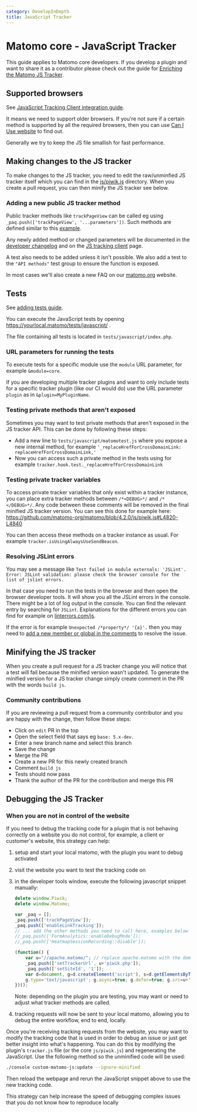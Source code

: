 ```yaml
---
category: DevelopInDepth
title: JavaScript Tracker
---
```

# Matomo core - JavaScript Tracker

This guide applies to Matomo core developers. If you develop a plugin and want to share it as a contributor please check out the guide for [Enriching the Matomo JS Tracker](https://developer.matomo.org/guides/enrich-js-tracker).

## Supported browsers

See [JavaScript Tracking Client integration guide](https://developer.matomo.org/guides/tracking-javascript-guide#supported-browsers).

It means we need to support older browsers. If you're not sure if a certain method is supported by all the required browsers, then you can use [Can I Use website](https://caniuse.com/) to find out.

Generally we try to keep the JS file smallish for fast performance.

## Making changes to the JS tracker

To make changes to the JS tracker, you need to edit the raw/unminfied JS tracker itself which you can find in the [js/piwik.js](https://github.com/matomo-org/matomo/blob/5.x-dev/js/piwik.js) directory. When you create a pull request, you can then minify the JS tracker see below.

### Adding a new public JS tracker method

Public tracker methods like `trackPageView` can be called eg using `_paq.push(['trackPageView', '...parameters'])`. Such methods are defined similar to this [example](https://github.com/matomo-org/matomo/blob/4.4.1/js/piwik.js#L6260-L6275).

Any newly added method or changed parameters will be documented in the [developer changelog](https://developer.matomo.org/guides/apis#developer-changelog) and on the [JS tracking client](https://developer.matomo.org/api-reference/tracking-javascript) page.

A test also needs to be added unless it isn't possible. We also add a test to the `"API methods"` test group to ensure the function is exposed.

In most cases we'll also create a new FAQ on our [matomo.org](https://matomo.org) website.

## Tests

See [adding tests guide](https://developer.matomo.org/guides/enrich-js-tracker#adding-tests).

You can execute the JavaScript tests by opening https://yourlocal.matomo/tests/javascript/ .

The file containing all tests is located in `tests/javascript/index.php`.

### URL parameters for running the tests

To execute tests for a specific module use the `module` URL parameter, for example `&module=core`.

If you are developing multiple tracker plugins and want to only include tests for a specific tracker plugin (like our CI would do) use the URL parameter `plugin` as in `&plugin=MyPluginName`.

### Testing private methods that aren't exposed

Sometimes you may want to test private methods that aren't exposed in the JS tracker API. This can be done by following these steps:

* Add a new line to `tests/javascript/matomotest.js` where you expose a new internal method, for example `'_replaceHrefForCrossDomainLink: replaceHrefForCrossDomainLink,' `
* Now you can access such a private method in the tests using for example `tracker.hook.test._replaceHrefForCrossDomainLink`

### Testing private tracker variables

To access private tracker variables that only exist within a tracker instance, you can place extra tracker methods between `/*<DEBUG>*/` and `/*</DEBUG>*/`. Any code between these comments will be removed in the final minified JS tracker version. You can see this done for example here: https://github.com/matomo-org/matomo/blob/4.2.0/js/piwik.js#L4820-L4840

You can then access these methods on a tracker instance as usual. For example `tracker.isUsingAlwaysUseSendBeacon`. 

### Resolving JSLint errors

You may see a message like `Test failed in module externals: 'JSLint'. Error: JSLint validation: please check the browser console for the list of jslint errors.`

In that case you need to run the tests in the browser and then open the browser developer tools. It will show you all the JSLint errors in the console. There might be a lot of log output in the console. You can find the relevant entry by searching for `JSLint`. Explanations for the different errors you can find for example on [linterrors.com/js](http://linterrors.com/js).

If the error is for example `Unexpected /*property*/ '{a}'.` then you may need to [add a new member or global in the comments](https://github.com/matomo-org/matomo/blob/4.4.1/js/piwik.js#L30-L130) to resolve the issue.

## Minifying the JS tracker

When you create a pull request for a JS tracker change you will notice that a test will fail because the minified version wasn't updated. To generate the minified version for a JS tracker change simply create comment in the PR with the words `build js`.

### Community contributions 

If you are reviewing a pull request from a community contributor and you are happy with the change, then follow these steps:

* Click on `edit` PR in the top
* Open the select field that says eg `base: 5.x-dev`. 
* Enter a new branch name and select this branch
* Save the change
* Merge the PR
* Create a new PR for this newly created branch
* Comment `build js`
* Tests should now pass
* Thank the author of the PR for the contribution and merge this PR

## Debugging the JS Tracker

### When you are not in control of the website

If you need to debug the tracking code for a plugin that is not behaving correctly on a website you do not control, for example,
a client or customer's website, this strategy can help:

1. setup and start your local matomo, with the plugin you want to debug activated
2. visit the website you want to test the tracking code on
3. in the developer tools window, execute the following javascript snippet manually:

    ```javascript
    delete window.Piwik;
    delete window.Matomo;

    var _paq = [];
    _paq.push(['trackPageView']);
    _paq.push(['enableLinkTracking']);
    // ... add the other methods you need to call here, examples below ...
    //_paq.push(['FormAnalytics::enableDebugMode']);
    //_paq.push(['HeatmapSessionRecording::disable']);

    (function() {
        var u="//apache.matomo/"; // replace apache.matomo with the domain your local matomo is on, eg, localhost
        _paq.push(['setTrackerUrl', u+'piwik.php']);
        _paq.push(['setSiteId', '1']);
        var d=document, g=d.createElement('script'), s=d.getElementsByTagName('script')[0];
        g.type='text/javascript'; g.async=true; g.defer=true; g.src=u+'piwik.js'; s.parentNode.insertBefore(g,s);
    })();
    ```

   Note: depending on the plugin you are testing, you may want or need to adjust what tracker methods are called.
4. tracking requests will now be sent to your local matomo, allowing you to debug the entire workflow, end to end, locally.

Once you're receiving tracking requests from the website, you may want to modify the tracking code that is used in order to
debug an issue or just get better insight into what's happening. You can do this by modifying the plugin's `tracker.js` file
(or the core `js/piwik.js`) and regenerating the JavaScript. Use the following method so the unminified code will be used:

```bash
./console custom-matomo-js:update --ignore-minified
```

Then reload the webpage and rerun the JavaScript snippet above to use the new tracking code.

This strategy can help increase the speed of debugging complex issues that you do not know how to reproduce locally

